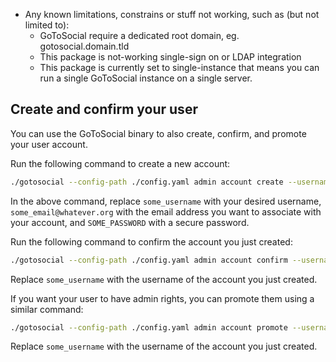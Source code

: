* Any known limitations, constrains or stuff not working, such as (but not limited to):
  * GoToSocial require a dedicated root domain, eg. gotosocial.domain.tld
  * This package is not-working single-sign on or LDAP integration
  * This package is currently set to single-instance that means you can run a single GoToSocial instance on a single server.

## Create and confirm your user

You can use the GoToSocial binary to also create, confirm, and promote your user account.

Run the following command to create a new account:

```bash
./gotosocial --config-path ./config.yaml admin account create --username some_username --email some_email@whatever.org --password SOME_PASSWORD
```

In the above command, replace `some_username` with your desired username, `some_email@whatever.org` with the email address you want to associate with your account, and `SOME_PASSWORD` with a secure password.

Run the following command to confirm the account you just created:

```bash
./gotosocial --config-path ./config.yaml admin account confirm --username some_username
```

Replace `some_username` with the username of the account you just created.

If you want your user to have admin rights, you can promote them using a similar command:

```bash
./gotosocial --config-path ./config.yaml admin account promote --username some_username
```

Replace `some_username` with the username of the account you just created.

